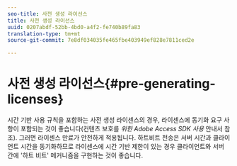 ```yaml
---
seo-title: 사전 생성 라이선스
title: 사전 생성 라이선스
uuid: 0207abdf-52bb-4bd0-a4f2-fe740b89fa83
translation-type: tm+mt
source-git-commit: 7e8df034035fe465fbe403949ef828e7811ced2e

---
```



# 사전 생성 라이선스{#pre-generating-licenses}

시간 기반 사용 규칙을 포함하는 사전 생성 라이센스의 경우, 라이센스에 동기화 요구 사항이 포함되는 것이 좋습니다(컨텐츠 보호를 *위한 Adobe Access SDK 사용* 안내서 참조). 그러면 라이센스 만료가 안전하게 적용됩니다. 하트비트 전송은 서버 시간과 클라이언트 시간을 동기화하므로 라이센스에 시간 기반 제한이 있는 경우 클라이언트와 서버 간에 &#39;하트 비트&#39; 메커니즘을 구현하는 것이 좋습니다.
